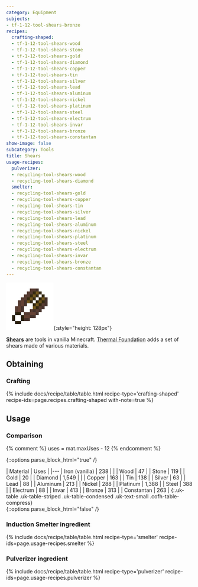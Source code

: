```yaml
---
category: Equipment
subjects:
- tf-1-12-tool-shears-bronze
recipes:
  crafting-shaped:
  - tf-1-12-tool-shears-wood
  - tf-1-12-tool-shears-stone
  - tf-1-12-tool-shears-gold
  - tf-1-12-tool-shears-diamond
  - tf-1-12-tool-shears-copper
  - tf-1-12-tool-shears-tin
  - tf-1-12-tool-shears-silver
  - tf-1-12-tool-shears-lead
  - tf-1-12-tool-shears-aluminum
  - tf-1-12-tool-shears-nickel
  - tf-1-12-tool-shears-platinum
  - tf-1-12-tool-shears-steel
  - tf-1-12-tool-shears-electrum
  - tf-1-12-tool-shears-invar
  - tf-1-12-tool-shears-bronze
  - tf-1-12-tool-shears-constantan
show-image: false
subcategory: Tools
title: Shears
usage-recipes:
  pulverizer:
  - recycling-tool-shears-wood
  - recycling-tool-shears-diamond
  smelter:
  - recycling-tool-shears-gold
  - recycling-tool-shears-copper
  - recycling-tool-shears-tin
  - recycling-tool-shears-silver
  - recycling-tool-shears-lead
  - recycling-tool-shears-aluminum
  - recycling-tool-shears-nickel
  - recycling-tool-shears-platinum
  - recycling-tool-shears-steel
  - recycling-tool-shears-electrum
  - recycling-tool-shears-invar
  - recycling-tool-shears-bronze
  - recycling-tool-shears-constantan
---
```


![Shears](/assets/images/docs/1.12/thermal-foundation/shears.gif){:style="height: 128px"}


**[Shears](https://minecraft.gamepedia.com/Shears)** are tools in vanilla
Minecraft. [Thermal Foundation](../) adds a set of shears
made of various materials.


Obtaining
---------

### Crafting
{% include docs/recipe/table/table.html recipe-type='crafting-shaped' recipe-ids=page.recipes.crafting-shaped with-note=true %}


Usage
-----

### Comparison
{% comment %}
uses = mat.maxUses - 12
{% endcomment %}

{::options parse_block_html="true" /}
<div class="uk-overflow-container">
| Material | Uses |
|---
| Iron (vanilla) | 238 |
|
| Wood | 47 |
| Stone | 119 |
| Gold | 20 |
| Diamond | 1,549 |
|
| Copper | 163 |
| Tin | 138 |
| Silver | 63 |
| Lead | 88 |
| Aluminum | 213 |
| Nickel | 288 |
| Platinum | 1,388 |
| Steel | 388 |
| Electrum | 88 |
| Invar | 413 |
| Bronze | 313 |
| Constantan | 263 |
{:.uk-table .uk-table-striped .uk-table-condensed .uk-text-small .cofh-table-compress}
</div>
{::options parse_block_html="false" /}

### Induction Smelter ingredient
{% include docs/recipe/table/table.html recipe-type='smelter' recipe-ids=page.usage-recipes.smelter %}

### Pulverizer ingredient
{% include docs/recipe/table/table.html recipe-type='pulverizer' recipe-ids=page.usage-recipes.pulverizer %}
